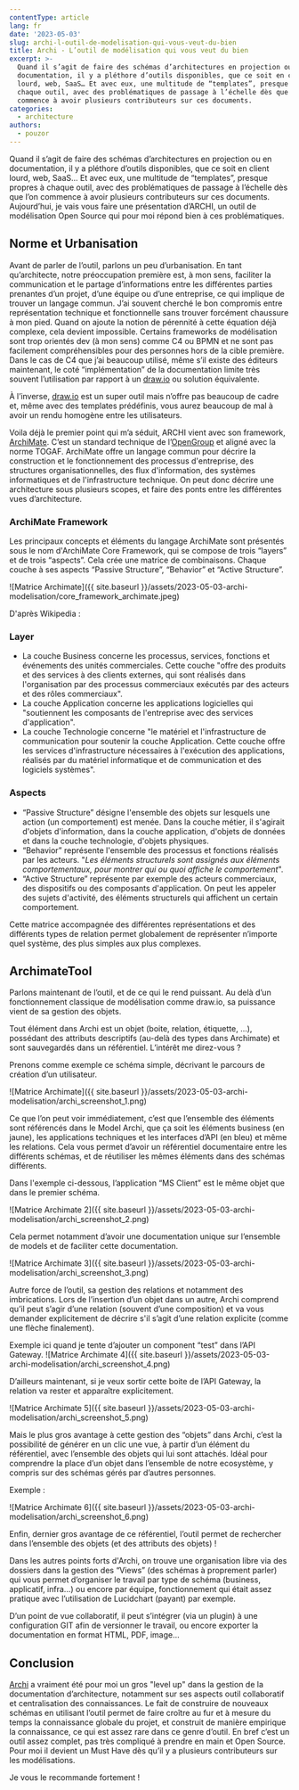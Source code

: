```yaml
---
contentType: article
lang: fr
date: '2023-05-03'
slug: archi-l-outil-de-modelisation-qui-vous-veut-du-bien
title: Archi - L’outil de modélisation qui vous veut du bien
excerpt: >-
  Quand il s’agit de faire des schémas d’architectures en projection ou en
  documentation, il y a pléthore d’outils disponibles, que ce soit en client
  lourd, web, SaaS… Et avec eux, une multitude de “templates”, presque propres à
  chaque outil, avec des problématiques de passage à l’échelle dès que l’on
  commence à avoir plusieurs contributeurs sur ces documents.
categories:
  - architecture
authors:
  - pouzor
---
```


Quand il s’agit de faire des schémas d’architectures en projection ou en documentation, il y a pléthore d’outils disponibles, que ce soit en client lourd, web, SaaS… Et avec eux, une multitude de “templates”, presque propres à chaque outil, avec des problématiques de passage à l’échelle dès que l’on commence à avoir plusieurs contributeurs sur ces documents.
Aujourd’hui, je vais vous faire une présentation d’ARCHI, un outil de modélisation Open Source qui pour moi répond bien à ces problématiques.


## Norme et Urbanisation

Avant de parler de l’outil, parlons un peu d’urbanisation. En tant qu’architecte, notre préoccupation première est, à mon sens, faciliter la communication et le partage d’informations entre les différentes parties prenantes d’un projet, d’une équipe ou d’une entreprise, ce qui implique de trouver un langage commun. J’ai souvent cherché le bon compromis entre représentation technique et fonctionnelle sans trouver forcément chaussure à mon pied. Quand on ajoute la notion de pérennité à cette équation déjà complexe, cela devient impossible. Certains frameworks de modélisation sont trop orientés dev (à mon sens) comme C4 ou BPMN et ne sont pas facilement compréhensibles pour des personnes hors de la cible première.
Dans le cas de C4 que j’ai beaucoup utilisé, même s’il existe des éditeurs maintenant, le coté “implémentation” de la documentation limite très souvent l’utilisation par rapport à un [draw.io](http://draw.io) ou solution équivalente.

À l’inverse, [draw.io](http://draw.io) est un super outil mais n’offre pas beaucoup de cadre et, même avec des templates prédéfinis, vous aurez beaucoup de mal à avoir un rendu homogène entre les utilisateurs.

Voila déjà le premier point qui m’a séduit, ARCHI vient avec son framework, [ArchiMate](https://fr.wikipedia.org/wiki/ArchiMate). C’est un standard technique de l’[OpenGroup](https://www.opengroup.org/) et aligné avec la norme TOGAF.
ArchiMate offre un langage commun pour décrire la construction et le fonctionnement des processus d'entreprise, des structures organisationnelles, des flux d'information, des systèmes informatiques et de l'infrastructure technique. On peut donc décrire une architecture sous plusieurs scopes, et faire des ponts entre les différentes vues d’architecture.


### ArchiMate Framework

Les principaux concepts et éléments du langage ArchiMate sont présentés sous le nom d'ArchiMate Core Framework, qui se compose de trois “layers” et de trois “aspects”. Cela crée une matrice de combinaisons. Chaque couche à ses aspects “Passive Structure”, “Behavior” et “Active Structure”.

![Matrice Archimate]({{ site.baseurl }}/assets/2023-05-03-archi-modelisation/core_framework_archimate.jpeg)


D'après Wikipedia :

### Layer

- La couche Business concerne les processus, services, fonctions et événements des unités commerciales. Cette couche "offre des produits et des services à des clients externes, qui sont réalisés dans l'organisation par des processus commerciaux exécutés par des acteurs et des rôles commerciaux".
- La couche Application concerne les applications logicielles qui "soutiennent les composants de l'entreprise avec des services d'application".
- La couche Technologie concerne "le matériel et l'infrastructure de communication pour soutenir la couche Application. Cette couche offre les services d'infrastructure nécessaires à l'exécution des applications, réalisés par du matériel informatique et de communication et des logiciels systèmes".

### Aspects

- “Passive Structure” désigne l'ensemble des objets sur lesquels une action (un comportement) est menée. Dans la couche métier, il s'agirait d'objets d'information, dans la couche application, d'objets de données et dans la couche technologie, d'objets physiques.
- “Behavior” représente l'ensemble des processus et fonctions réalisés par les acteurs. "*Les éléments structurels sont assignés aux éléments comportementaux, pour montrer qui ou quoi affiche le comportement*".
- “Active Structure” représente par exemple des acteurs commerciaux, des dispositifs ou des composants d'application. On peut les appeler des sujets d'activité, des éléments structurels qui affichent un certain comportement.


Cette matrice accompagnée des différentes représentations et des différents types de relation permet globalement de représenter n’importe quel système, des plus simples aux plus complexes.


## ArchimateTool


Parlons maintenant de l’outil, et de ce qui le rend puissant.
Au delà d’un fonctionnement classique de modélisation comme draw.io, sa puissance vient de sa gestion des objets.

Tout élément dans Archi est un objet (boite, relation, étiquette, …), possédant des attributs descriptifs (au-delà des types dans Archimate) et sont sauvegardés dans un référentiel. L’intérêt me direz-vous ?

Prenons comme exemple ce schéma simple, décrivant le parcours de création d’un utilisateur.


![Matrice Archimate]({{ site.baseurl }}/assets/2023-05-03-archi-modelisation/archi_screenshot_1.png)

Ce que l’on peut voir immédiatement, c’est que l’ensemble des éléments sont référencés dans le Model Archi, que ça soit les éléments business (en jaune), les applications techniques et les interfaces d’API (en bleu) et même les relations. Cela vous permet d’avoir un référentiel documentaire entre les différents schémas, et de réutiliser les mêmes éléments dans des schémas différents.


Dans l'exemple ci-dessous, l’application “MS Client” est le même objet que dans le premier schéma.

![Matrice Archimate 2]({{ site.baseurl }}/assets/2023-05-03-archi-modelisation/archi_screenshot_2.png)


Cela permet notamment d’avoir une documentation unique sur l’ensemble de models et de faciliter cette documentation.

![Matrice Archimate 3]({{ site.baseurl }}/assets/2023-05-03-archi-modelisation/archi_screenshot_3.png)

Autre force de l’outil, sa gestion des relations et notamment des imbrications. Lors de l’insertion d’un objet dans un autre, Archi comprend qu’il peut s’agir d’une relation (souvent d’une composition) et va vous demander explicitement de décrire s'il s’agit d’une relation explicite (comme une flèche finalement). 

Exemple ici quand je tente d’ajouter un component “test” dans l’API Gateway.
![Matrice Archimate 4]({{ site.baseurl }}/assets/2023-05-03-archi-modelisation/archi_screenshot_4.png)


D’ailleurs maintenant, si je veux sortir cette boite de l’API Gateway, la relation va rester et apparaître explicitement.

![Matrice Archimate 5]({{ site.baseurl }}/assets/2023-05-03-archi-modelisation/archi_screenshot_5.png)


Mais le plus gros avantage à cette gestion des “objets” dans Archi, c’est la possibilité de générer en un clic une vue, à partir d’un élément du référentiel, avec l’ensemble des objets qui lui sont attachés. Idéal pour comprendre la place d’un objet dans l’ensemble de notre ecosystème, y compris sur des schémas gérés par d’autres personnes.

Exemple :

![Matrice Archimate 6]({{ site.baseurl }}/assets/2023-05-03-archi-modelisation/archi_screenshot_6.png)

Enfin, dernier gros avantage de ce référentiel, l’outil permet de rechercher dans l’ensemble des objets (et des attributs des objets) !

Dans les autres points forts d'Archi, on trouve une organisation libre via des dossiers dans la gestion des “Views” (des schémas à proprement parler) qui vous permet d’organiser le travail par type de schéma (business, applicatif, infra…) ou encore par équipe, fonctionnement qui était assez pratique avec l’utilisation de Lucidchart (payant) par exemple.

D’un point de vue collaboratif, il peut s’intégrer (via un plugin) à une configuration GIT afin de versionner le travail, ou encore exporter la documentation en format HTML, PDF, image...


## Conclusion

[Archi](https://www.archimatetool.com/) a vraiment été pour moi un gros "level up" dans la gestion de la documentation d’architecture, notamment sur ses aspects outil collaboratif et centralisation des connaissances. Le fait de construire de nouveaux schémas en utilisant l’outil permet de faire croître au fur et à mesure du temps la connaissance globale du projet, et construit de manière empirique la connaissance, ce qui est assez rare dans ce genre d’outil.
En bref c’est un outil assez complet, pas très compliqué à prendre en main et Open Source. Pour moi il devient un Must Have dès qu’il y a plusieurs contributeurs sur les modélisations.

Je vous le recommande fortement !
